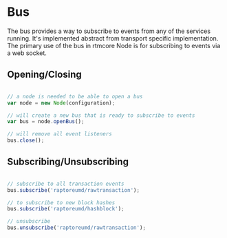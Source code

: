 # Bus
The bus provides a way to subscribe to events from any of the services running. It's implemented abstract from transport specific implementation. The primary use of the bus in rtmcore Node is for subscribing to events via a web socket.

## Opening/Closing

```javascript

// a node is needed to be able to open a bus
var node = new Node(configuration);

// will create a new bus that is ready to subscribe to events
var bus = node.openBus();

// will remove all event listeners
bus.close();
```

## Subscribing/Unsubscribing

```javascript

// subscribe to all transaction events
bus.subscribe('raptoreumd/rawtransaction');

// to subscribe to new block hashes
bus.subscribe('raptoreumd/hashblock');

// unsubscribe
bus.unsubscribe('raptoreumd/rawtransaction');
```
